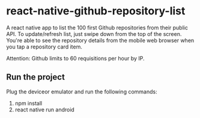 # react-native-github-repository-list
A react native app to list the 100 first Github repositories from their public API. To update/refresh list, just swipe down from the top of the screen. You're able to see the repository details from the mobile web browser when you tap a repository card item.

Attention: Github limits to 60 requisitions per hour by IP.

## Run the project
Plug the deviceor emulator and run the following commands:
1. npm install
2. react native run android
